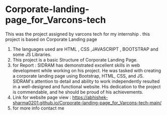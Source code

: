 # Corporate-landing-page_for_Varcons-tech
This was the project assigned by varcons tech for my internship . this project is based on Corporate Landing page
1. The languages used are HTML , CSS ,JAVASCRIPT , BOOTSTRAP and some JS Libraries.
2. This project is a basic Structure of Corporate Landing Page.
3. for Report :
                SIDRAM has demonstrated excellent skills in web development while working on his project. He was tasked with creating a corporate landing page using Bootstrap, HTML, CSS, and JS. SIDRAM's attention to detail and ability to work independently resulted in a well-designed and functional website. His dedication to the project is commendable, and he should be proud of his achievements.
5.  Link for website page view :  https://abhishek-sharma0201.github.io/Corporate-landing-page_for_Varcons-tech-main/
6. for more info contact me 
